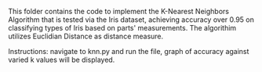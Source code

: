 This folder contains the code to implement the K-Nearest Neighbors Algorithm that is tested via the Iris dataset, achieving accuracy over 0.95 on classifying types of Iris based on parts' measurements. The algorithim utilizes Euclidian Distance as distance measure. 

Instructions: navigate to knn.py and run the file, graph of accuracy against varied k values will be displayed. 
